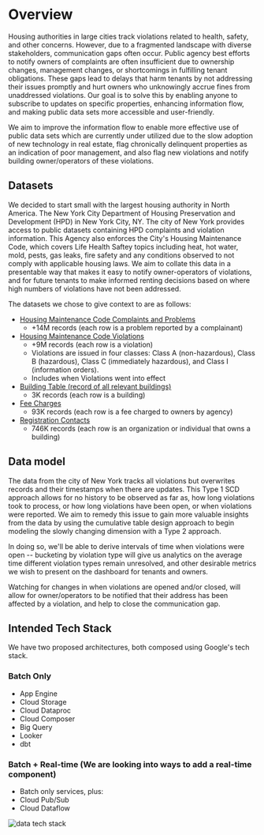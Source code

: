 # Overview
Housing authorities in large cities track violations related to health, safety, and other concerns. However, due to a fragmented landscape with diverse stakeholders, communication gaps often occur. Public agency best efforts to notify owners of complaints are often insufficient due to ownership changes, management changes, or shortcomings in fulfilling tenant obligations. These gaps lead to delays that harm tenants by not addressing their issues promptly and hurt owners who unknowingly accrue fines from unaddressed violations. Our goal is to solve this by enabling anyone to subscribe to updates on specific properties, enhancing information flow, and making public data sets more accessible and user-friendly.

We aim to improve the information flow to enable more effective use of public data sets which are currently under utilized due to the slow adoption of new technology in real estate, flag chronically delinquent properties as an indication of poor management, and also flag new violations and notify building owner/operators of these violations.
## Datasets
We decided to start small with the largest housing authority in North America. The New York City Department of Housing Preservation and Development (HPD) in New York City, NY.
The city of New York provides access to public datasets containing HPD complaints and violation information. This Agency also enforces the City's Housing Maintenance Code, which covers Life Health Saftey topics including heat, hot water, mold, pests, gas leaks, fire safety and any conditions observed to not comply with applicable housing laws.
We aim to collate this data in a presentable way that makes it easy to notify owner-operators of violations, and for future tenants to make informed renting decisions based on where high numbers of violations have not been addressed.

The datasets we chose to give context to are as follows:
- [Housing Maintenance Code Complaints and Problems](https://data.cityofnewyork.us/Housing-Development/Housing-Maintenance-Code-Complaints-and-Problems/ygpa-z7cr/about_data)
  - +14M records (each row is a problem reported by a complainant)
- [Housing Maintenance Code Violations](https://data.cityofnewyork.us/Housing-Development/Housing-Maintenance-Code-Violations/wvxf-dwi5/about_data)
  - +9M records (each row is a violation)
  - Violations are issued in four classes: Class A (non-hazardous), Class B (hazardous), Class C (immediately hazardous), and Class I (information orders).
  - Includes when Violations went into effect
- [Building Table (record of all relevant buildings)](https://data.cityofnewyork.us/Housing-Development/Local-Law-44-Building/hu6m-9cfi/about_data)
  - 3K records (each row is a building)
- [Fee Charges](https://data.cityofnewyork.us/Housing-Development/Fee-Charges/cp6j-7bjj/about_data)
  - 93K records (each row is a fee charged to owners by agency)
- [Registration Contacts](https://data.cityofnewyork.us/Housing-Development/Registration-Contacts/feu5-w2e2/about_data)
  - 746K records (each row is an organization or individual that owns a building)

## Data model
The data from the city of New York tracks all violations but overwrites records and their timestamps when there are updates. This Type 1 SCD approach allows for no history to be observed as far as, how long violations took to process, or how long violations have been open, or when violations were reported. We aim to remedy this issue to gain more valuable insights from the data by using the cumulative table design approach to begin modeling the slowly changing dimension with a Type 2 approach. 

In doing so, we'll be able to derive intervals of time when violations were open -- bucketing by violation type will give us analytics on the average time different violation types remain unresolved, and other desirable metrics we wish to present on the dashboard for tenants and owners. 

Watching for changes in when violations are opened and/or closed, will allow for owner/operators to be notified that their address has been affected by a violation, and help to close the communication gap.

## Intended Tech Stack
We have two proposed architectures, both composed using Google's tech stack.

### Batch Only
  - App Engine
  - Cloud Storage
  - Cloud Dataproc
  - Cloud Composer
  - Big Query
  - Looker
  - dbt
  
### Batch + Real-time (We are looking into ways to add a real-time component)
  - Batch only services, plus:
  - Cloud Pub/Sub
  - Cloud Dataflow

![data tech stack](https://github.com/DataExpert-ZachWilson-V4/capstone-project-realestateviolations/assets/157633808/b35f8205-6655-458e-b54f-86b64376c43d)
